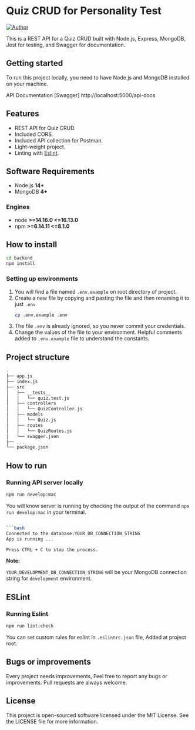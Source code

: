 # Quiz CRUD for Personality Test

[![Author](http://img.shields.io/badge/author-@rfadhlaoui-blue.svg)](https://tn.linkedin.com/in/fadhlaouiraed)

This is a REST API for a Quiz CRUD built with Node.js, Express, MongoDB, Jest for testing, and Swagger for documentation.

## Getting started

To run this project locally, you need to have Node.js and MongoDB installed on your machine.

API Documentation [Swagger] http://localhost:5000/api-docs

## Features

- REST API for Quiz CRUD.
- Included CORS.
- Included API collection for Postman.
- Light-weight project.
- Linting with [Eslint](https://eslint.org/).

## Software Requirements

- Node.js **14+**
- MongoDB **4+**

### Engines

- node **>=14.16.0 <=16.13.0**
- npm **>=6.14.11 <=8.1.0**

## How to install

```bash
cd backend
npm install
```

### Setting up environments

1.  You will find a file named `.env.example` on root directory of project.
2.  Create a new file by copying and pasting the file and then renaming it to just `.env`
    ```bash
    cp .env.example .env
    ```
3.  The file `.env` is already ignored, so you never commit your credentials.
4.  Change the values of the file to your environment. Helpful comments added to `.env.example` file to understand the constants.

## Project structure

```sh
.
├── app.js
├── index.js
├── src
│   ├── __tests__
│   │   └── quiz.test.js
│   ├── controllers
│   │   └── QuizController.js
│   ├── models
│   │   └── Quiz.js
│   ├── routes
│   │   └── QuizRoutes.js
│   └── swagger.json
├── ...
└── package.json
```

## How to run

### Running API server locally

```bash
npm run develop:mac
```

You will know server is running by checking the output of the command `npm run develop:mac` in your terminal.

````bash

```bash
Connected to the database:YOUR_DB_CONNECTION_STRING
App is running ...

Press CTRL + C to stop the process.
````

**Note:**

`YOUR_DEVELOPMENT_DB_CONNECTION_STRING` will be your MongoDB connection string for `development` environment.

## ESLint

### Running Eslint

```bash
npm run lint:check
```

You can set custom rules for eslint in `.eslintrc.json` file, Added at project root.

## Bugs or improvements

Every project needs improvements, Feel free to report any bugs or improvements. Pull requests are always welcome.

## License

This project is open-sourced software licensed under the MIT License. See the LICENSE file for more information.
